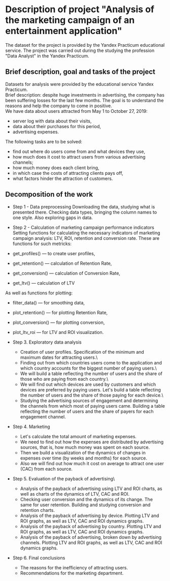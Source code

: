# Description of project "Analysis of the marketing campaign of an entertainment application"
The dataset for the project is provided by the Yandex Practicum educational service. The project was carried out during the studying the profession "Data Analyst" in the Yandex Practicum.
## Brief description, goal and tasks of the project
Datasets for analysis were provided by the educational service Yandex Practicum.\
Brief description: despite huge investments in advertising, the company has been suffering losses for the last few months.
The goal is to understand the reasons and help the company to come in positive.\
We have data about users attracted from May 1 to October 27, 2019:
- server log with data about their visits,
- data about their purchases for this period,
- advertising expenses.

The following tasks are to be solved:
- find out where do users come from and what devices they use,
- how much does it cost to attract users from various advertising channels;
- how much money does each client bring,
- in which case the costs of attracting clients pays off,
- what factors hinder the attraction of customers.
  
## Decomposition of the work
- Step 1 - Data preprocessing
Downloading the data, studying what is presented there. Checking data types, bringing the column names to one style. Also exploring gaps in data.

- Step 2 - Calculation of marketing campaign performance indicators
Setting functions for calculating the necessary indicators of marketing campaign analysis: LTV, ROI, retention and conversion rate.
These are functions for such metricks:
- get_profiles() — to create user profiles,
- get_retention() — calculation of Retention Rate,
- get_conversion() — calculation of Conversion Rate,
- get_ltv() — calculation of LTV
  
As well as functions for plotting:
- filter_data() — for smoothing data,
- plot_retention() — for plotting Retention Rate,
- plot_conversion() — for plotting conversion,
- plot_ltv_roi — for LTV and ROI visualization.

- Step 3. Exploratory data analysis
  - Creation of user profiles. Specification of the minimum and maximum dates for attracting users.\
  - Finding out from which countries users come to the application and which country accounts for the biggest number of paying users.\
  - We will build a table reflecting the number of users and the share of those who are paying from each country.\
  - We will find out which devices are used by customers and which devices are preferred by paying users. Let's build a table reflecting the number of users and the share of those paying for each device.\
  - Studying the advertising sources of engagement and determining the channels from which most of paying users came. Building a table reflecting the number of users and the share of payers for each engagement channel.

- Step 4. Marketing
  - Let's calculate the total amount of marketing expenses.
  - We need to find out how the expenses are distributed by advertising sources, that is, how much money was spent on each source.
  - Then we build a visualization of the dynamics of changes in expenses over time (by weeks and months) for each source.
  - Also we will find out how much it cost on average to attract one user (CAC) from each source.
  
- Step 5. Evaluation of the payback of advertising\
  - Analysis of the payback of advertising using LTV and ROI charts, as well as charts of the dynamics of LTV, CAC and ROI.
  - Checking user conversion and the dynamics of its change. The same for user retention. Building and studying conversion and retention charts.
  - Analysis of the payback of advertising by device. Plotting LTV and ROI graphs, as well as LTV, CAC and ROI dynamics graphs.
  - Analysis of the payback of advertising by country. Plotting LTV and ROI graphs, as well as LTV, CAC and ROI dynamics graphs.
  - Analysis of the payback of advertising, broken down by advertising channels. Plotting LTV and ROI graphs, as well as LTV, CAC and ROI dynamics graphs.
  
- Step 6. Final conclusions
  - The reasons for the inefficiency of attracting users.
  - Recommendations for the marketing department.
